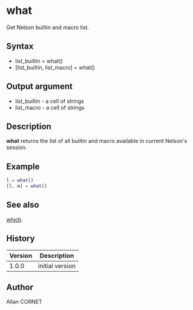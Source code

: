 

# what

Get Nelson builtin and macro list.

## Syntax

- list_builtin = what()
- [list_builtin, list_macro] = what()

## Output argument

 - list_builtin - a cell of strings
 - list_macro - a cell of strings

## Description


  <p><b>what</b> returns the list of all builtin and macro available in current Nelson's session.</p>


## Example

```matlab
l = what()
[l, m] = what()
```

## See also

[which](which.md).
## History

|Version|Description|
|------|------|
|1.0.0|initial version|


## Author

Allan CORNET



